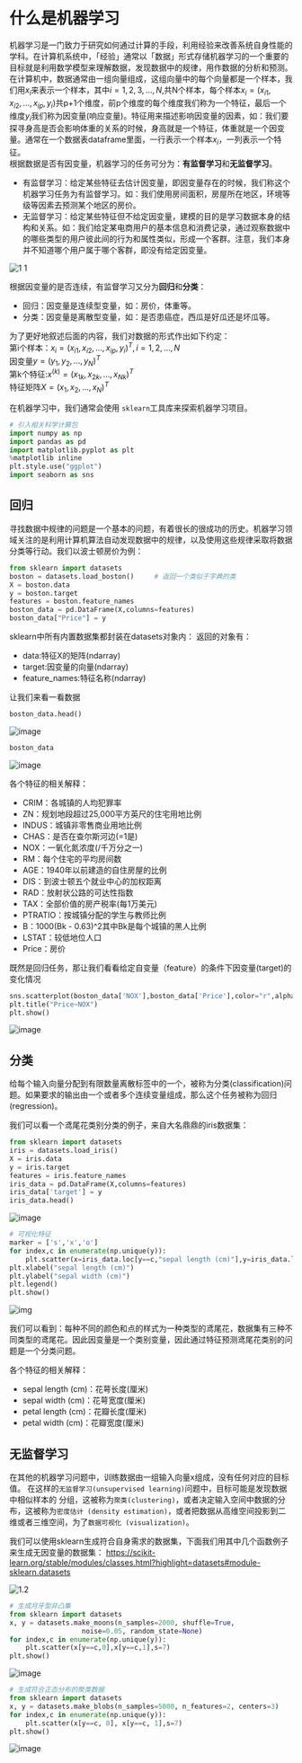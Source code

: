 # 什么是机器学习

机器学习是一门致力于研究如何通过计算的手段，利用经验来改善系统自身性能的学科。在计算机系统中，「经验」通常以「数据」形式存储机器学习的一个重要的目标就是利用数学模型来理解数据，发现数据中的规律，用作数据的分析和预测。在计算机中，数据通常由一组向量组成，这组向量中的每个向量都是一个样本，我们用$x_i$来表示一个样本，其中$i=1,2,3,...,N$,共N个样本，每个样本$x_i=(x_{i1},x_{i2},...,x_{ip},y_i)$共p+1个维度，前p个维度的每个维度我们称为一个特征，最后一个维度$y_i$我们称为因变量(响应变量)。特征用来描述影响因变量的因素，如：我们要探寻身高是否会影响体重的关系的时候，身高就是一个特征，体重就是一个因变量。通常在一个数据表dataframe里面，一行表示一个样本$x_i$，一列表示一个特征。      
根据数据是否有因变量，机器学习的任务可分为：**有监督学习**和**无监督学习**。

   - 有监督学习：给定某些特征去估计因变量，即因变量存在的时候，我们称这个机器学习任务为有监督学习。如：我们使用房间面积，房屋所在地区，环境等级等因素去预测某个地区的房价。          
   - 无监督学习：给定某些特征但不给定因变量，建模的目的是学习数据本身的结构和关系。如：我们给定某电商用户的基本信息和消费记录，通过观察数据中的哪些类型的用户彼此间的行为和属性类似，形成一个客群。注意，我们本身并不知道哪个用户属于哪个客群，即没有给定因变量。

![1 1](https://user-images.githubusercontent.com/55370336/111173762-defa1800-85e1-11eb-93f6-abd310451c5a.png)

根据因变量的是否连续，有监督学习又分为**回归**和**分类**：
   - 回归：因变量是连续型变量，如：房价，体重等。
   - 分类：因变量是离散型变量，如：是否患癌症，西瓜是好瓜还是坏瓜等。

为了更好地叙述后面的内容，我们对数据的形式作出如下约定：      
第i个样本：$x_i=(x_{i1},x_{i2},...,x_{ip},y_i)^T,i=1,2,...,N$     
因变量$y=(y_1,y_2,...,y_N)^T$        
第k个特征:$x^{(k)}=(x_{1k},x_{2k},...,x_{Nk})^T$     
特征矩阵$X=(x_1,x_2,...,x_N)^T$

在机器学习中，我们通常会使用 `sklearn`工具库来探索机器学习项目。

```python
# 引入相关科学计算包
import numpy as np
import pandas as pd
import matplotlib.pyplot as plt
%matplotlib inline 
plt.style.use("ggplot")      
import seaborn as sns
```

## 回归

寻找数据中规律的问题是一个基本的问题，有着很长的很成功的历史。机器学习领域关注的是利用计算机算法自动发现数据中的规律，以及使用这些规律采取将数据分类等行动。我们以波士顿房价为例：

```python
from sklearn import datasets
boston = datasets.load_boston()     # 返回一个类似于字典的类
X = boston.data
y = boston.target
features = boston.feature_names
boston_data = pd.DataFrame(X,columns=features)
boston_data["Price"] = y
```

sklearn中所有内置数据集都封装在datasets对象内：
返回的对象有：
   - data:特征X的矩阵(ndarray)
   - target:因变量的向量(ndarray)
   - feature_names:特征名称(ndarray)

让我们来看一看数据

```python
boston_data.head()
```



![image](https://user-images.githubusercontent.com/55370336/111174179-30a2a280-85e2-11eb-88a3-a4af39847c0a.png)

```python
boston_data
```



![image](https://user-images.githubusercontent.com/55370336/111174205-37311a00-85e2-11eb-828f-f6c39a4c8dd2.png)

各个特征的相关解释：

* CRIM：各城镇的人均犯罪率
* ZN：规划地段超过25,000平方英尺的住宅用地比例
* INDUS：城镇非零售商业用地比例
* CHAS：是否在查尔斯河边(=1是)
* NOX：一氧化氮浓度(/千万分之一)
* RM：每个住宅的平均房间数
* AGE：1940年以前建造的自住房屋的比例
* DIS：到波士顿五个就业中心的加权距离
* RAD：放射状公路的可达性指数
* TAX：全部价值的房产税率(每1万美元)
* PTRATIO：按城镇分配的学生与教师比例
* B：1000(Bk - 0.63)^2其中Bk是每个城镇的黑人比例
* LSTAT：较低地位人口
* Price：房价

既然是回归任务，那让我们看看给定自变量（feature）的条件下因变量(target)的变化情况

```python
sns.scatterplot(boston_data['NOX'],boston_data['Price'],color="r",alpha=0.6)
plt.title("Price~NOX")
plt.show()
```

![image](https://user-images.githubusercontent.com/55370336/111174299-4a43ea00-85e2-11eb-8bca-31329042dca1.png)

## 分类

给每个输入向量分配到有限数量离散标签中的一个，被称为分类(classification)问题。如果要求的输出由一个或者多个连续变量组成，那么这个任务被称为回归(regression)。

我们可以看一个鸢尾花类别分类的例子，来自大名鼎鼎的iris数据集：

```python
from sklearn import datasets
iris = datasets.load_iris()
X = iris.data
y = iris.target
features = iris.feature_names
iris_data = pd.DataFrame(X,columns=features)
iris_data['target'] = y
iris_data.head()
```

![image](https://user-images.githubusercontent.com/55370336/111174507-72cbe400-85e2-11eb-9b53-957e546f926d.png)



```python
# 可视化特征
marker = ['s','x','o']
for index,c in enumerate(np.unique(y)):
    plt.scatter(x=iris_data.loc[y==c,"sepal length (cm)"],y=iris_data.loc[y==c,"sepal width (cm)"],alpha=0.8,label=c,marker=marker[c])
plt.xlabel("sepal length (cm)")
plt.ylabel("sepal width (cm)")
plt.legend()
plt.show()
```

![img](https://user-images.githubusercontent.com/55370336/111174532-76f80180-85e2-11eb-910d-56a029e213b0.png)

我们可以看到：每种不同的颜色和点的样式为一种类型的鸢尾花，数据集有三种不同类型的鸢尾花。因此因变量是一个类别变量，因此通过特征预测鸢尾花类别的问题是一个分类问题。

各个特征的相关解释：

* sepal length (cm)：花萼长度(厘米)
* sepal width (cm)：花萼宽度(厘米)
* petal length (cm)：花瓣长度(厘米)
* petal width (cm)：花瓣宽度(厘米)

## 无监督学习

在其他的机器学习问题中，训练数据由一组输入向量x组成，没有任何对应的目标值。 在这样的`无监督学习(unsupervised learning)`问题中，目标可能是发现数据中相似样本的 分组，这被称为`聚类(clustering)`，或者决定输入空间中数据的分布，这被称为`密度估计 (density estimation)`，或者把数据从高维空间投影到二维或者三维空间，为了`数据可视化 (visualization)`。

我们可以使用sklearn生成符合自身需求的数据集，下面我们用其中几个函数例子来生成无因变量的数据集：
https://scikit-learn.org/stable/modules/classes.html?highlight=datasets#module-sklearn.datasets

![1.2](https://user-images.githubusercontent.com/55370336/111173774-e0c3db80-85e1-11eb-96c8-cca4de4e669e.png)



```python
# 生成月牙型非凸集
from sklearn import datasets
x, y = datasets.make_moons(n_samples=2000, shuffle=True,
                  noise=0.05, random_state=None)
for index,c in enumerate(np.unique(y)):
    plt.scatter(x[y==c,0],x[y==c,1],s=7)
plt.show()
```

![image](https://user-images.githubusercontent.com/55370336/111174787-b0c90800-85e2-11eb-9201-4ee7a2d8ae32.png)



```python
# 生成符合正态分布的聚类数据
from sklearn import datasets
x, y = datasets.make_blobs(n_samples=5000, n_features=2, centers=3)
for index,c in enumerate(np.unique(y)):
    plt.scatter(x[y==c, 0], x[y==c, 1],s=7)
plt.show()
```

![image](https://user-images.githubusercontent.com/55370336/111174803-b58dbc00-85e2-11eb-990c-fe5721a94147.png)



